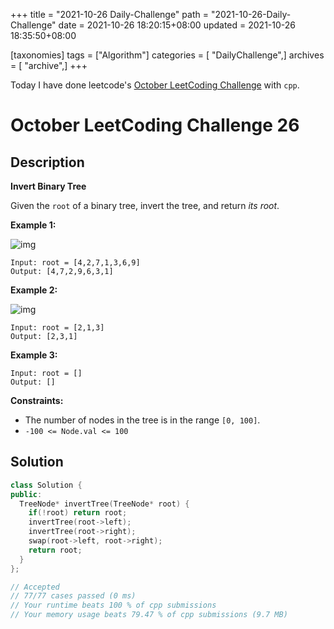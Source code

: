 +++
title = "2021-10-26 Daily-Challenge"
path = "2021-10-26-Daily-Challenge"
date = 2021-10-26 18:20:15+08:00
updated = 2021-10-26 18:35:50+08:00

[taxonomies]
tags = ["Algorithm"]
categories = [ "DailyChallenge",]
archives = [ "archive",]
+++

Today I have done leetcode's [October LeetCoding Challenge](https://leetcode.com/problems/invert-binary-tree/) with `cpp`.

<!-- more -->

# October LeetCoding Challenge 26

## Description

**Invert Binary Tree**

Given the `root` of a binary tree, invert the tree, and return *its root*.

 

**Example 1:**

![img](https://assets.leetcode.com/uploads/2021/03/14/invert1-tree.jpg)

```
Input: root = [4,2,7,1,3,6,9]
Output: [4,7,2,9,6,3,1]
```

**Example 2:**

![img](https://assets.leetcode.com/uploads/2021/03/14/invert2-tree.jpg)

```
Input: root = [2,1,3]
Output: [2,3,1]
```

**Example 3:**

```
Input: root = []
Output: []
```

 

**Constraints:**

- The number of nodes in the tree is in the range `[0, 100]`.
- `-100 <= Node.val <= 100`

## Solution

``` cpp
class Solution {
public:
  TreeNode* invertTree(TreeNode* root) {
    if(!root) return root;
    invertTree(root->left);
    invertTree(root->right);
    swap(root->left, root->right);
    return root;
  }
};

// Accepted
// 77/77 cases passed (0 ms)
// Your runtime beats 100 % of cpp submissions
// Your memory usage beats 79.47 % of cpp submissions (9.7 MB)
```
